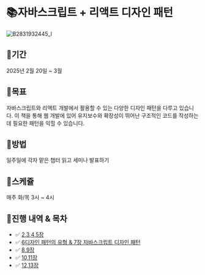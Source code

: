 # 📚자바스크립트 + 리액트 디자인 패턴
![B2831932445_l](https://github.com/user-attachments/assets/7b177748-4046-4449-8f04-f05f5797711c)

## 📍기간
2025년 2월 20일 ~ 3월

## 📍목표
자바스크립트와 리액트 개발에서 활용할 수 있는 다양한 디자인 패턴을 다루고 있습니다.
이 책을 통해 웹 개발에 있어 유지보수와 확장성이 뛰어난 구조적인 코드를 작성하는 데 필요한 패턴을 익힐 수 있습니다.

## 📍방법
일주일에 각자 맡은 챕터 읽고 세미나 발표하기

## 📍스케쥴
매주 화/목 3시 ~ 4시

## 📍진행 내역 & 목차
- ✅ [2,3,4,5장](./1주차/2장~5장.md)
- ✅ [6디자인 패턴의 유형 & 7장 자바스크립트 디자인 패턴](./)
- ✅ [8,9장](./)
- ✅ [10,11장](./)
- ✅ [12,13장](./)

